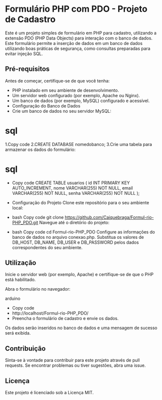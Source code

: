# Formulário PHP com PDO - Projeto de Cadastro


Este é um projeto simples de formulário em PHP para cadastro, utilizando a extensão PDO (PHP Data Objects) para interação com o banco de dados. Este formulário permite a inserção de dados em um banco de dados utilizando boas práticas de segurança, como consultas preparadas para evitar injeção SQL.

## Pré-requisitos
Antes de começar, certifique-se de que você tenha:

- PHP instalado em seu ambiente de desenvolvimento.
- Um servidor web configurado (por exemplo, Apache ou Nginx).
- Um banco de dados (por exemplo, MySQL) configurado e acessível.
- Configuração do Banco de Dados
- Crie um banco de dados no seu servidor MySQL:

# sql
1.Copy code
2.CREATE DATABASE nomedobanco;
3.Crie uma tabela para armazenar os dados do formulário:

# sql
- Copy code
CREATE TABLE usuarios (
    id INT PRIMARY KEY AUTO_INCREMENT,
    nome VARCHAR(255) NOT NULL,
    email VARCHAR(255) NOT NULL,
    senha VARCHAR(255) NOT NULL
);
- Configuração do Projeto
Clone este repositório para o seu ambiente local:

- bash
Copy code
git clone https://github.com/Caiquebraga/Formul-rio-PHP_PDO.git
Navegue até o diretório do projeto:

- bash
Copy code
cd Formul-rio-PHP_PDO
Configure as informações do banco de dados no arquivo conexao.php. Substitua os valores de DB_HOST, DB_NAME, DB_USER e DB_PASSWORD pelos dados correspondentes do seu ambiente.

## Utilização
Inicie o servidor web (por exemplo, Apache) e certifique-se de que o PHP está habilitado.

Abra o formulário no navegador:

arduino
- Copy code
- http://localhost/Formul-rio-PHP_PDO/
- Preencha o formulário de cadastro e envie os dados.

Os dados serão inseridos no banco de dados e uma mensagem de sucesso será exibida.

## Contribuição
Sinta-se à vontade para contribuir para este projeto através de pull requests. Se encontrar problemas ou tiver sugestões, abra uma issue.

## Licença
Este projeto é licenciado sob a Licença MIT.
